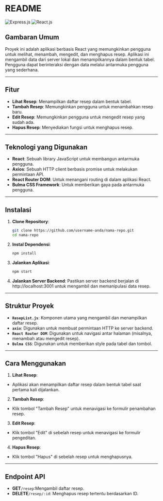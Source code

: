 # **README**

![Express.js](https://img.shields.io/badge/Express.js-404D59?style=for-the-badge&logo=express&logoColor=white)
![React.js](https://img.shields.io/badge/React.js-61DAFB?style=for-the-badge&logo=react&logoColor=white)

## **Gambaran Umum**
Proyek ini adalah aplikasi berbasis React yang memungkinkan pengguna untuk melihat, menambah, mengedit, dan menghapus resep. Aplikasi ini mengambil data dari server lokal dan menampilkannya dalam bentuk tabel. Pengguna dapat berinteraksi dengan data melalui antarmuka pengguna yang sederhana.

---

## **Fitur**
- **Lihat Resep**: Menampilkan daftar resep dalam bentuk tabel.
- **Tambah Resep**: Memungkinkan pengguna untuk menambahkan resep baru.
- **Edit Resep**: Memungkinkan pengguna untuk mengedit resep yang sudah ada.
- **Hapus Resep**: Menyediakan fungsi untuk menghapus resep.

---

## **Teknologi yang Digunakan**
- **React**: Sebuah library JavaScript untuk membangun antarmuka pengguna.
- **Axios**: Sebuah HTTP client berbasis promise untuk melakukan permintaan API.
- **React Router DOM**: Untuk menangani routing di dalam aplikasi React.
- **Bulma CSS Framework**: Untuk memberikan gaya pada antarmuka pengguna.

---

## **Instalasi**
1. **Clone Repository**:
   ```bash
   git clone https://github.com/username-anda/nama-repo.git
   cd nama-repo
   ```
2. **Instal Dependensi**:
   ```bash
   npm install
   ```
3. **Jalankan Aplikasi**:
   ```bash
   npm start
   ```
4. **Jalankan Server Backend**: Pastikan server backend berjalan di http://localhost:3001 untuk mengambil dan memanipulasi data resep.

---

## Struktur Proyek
- **`ResepList.js`**: Komponen utama yang mengambil dan menampilkan daftar resep.
- **`axio`**: Digunakan untuk membuat permintaan HTTP ke server backend.
- **`React Router DOM`**: Digunakan untuk navigasi antar halaman (misalnya, menambah atau mengedit resep).
- **`Bulma CSS`**: Digunakan untuk memberikan style pada tabel dan tombol.

---

## Cara Menggunakan
1. **Lihat Resep**:
- Aplikasi akan menampilkan daftar resep dalam bentuk tabel saat pertama kali dijalankan.
2. **Tambah Resep**:
- Klik tombol "Tambah Resep" untuk menavigasi ke formulir penambahan resep.
3. **Edit Resep**:
- Klik tombol "Edit" di sebelah resep untuk menavigasi ke formulir pengeditan.
4. **Hapus Resep**:
- Klik tombol "Hapus" di sebelah resep untuk menghapusnya.

---

## Endpoint API
- **GET**`/resep`:Mengambil daftar resep.
- **DELETE**`/resep/:id`: Menghapus resep tertentu berdasarkan ID.
